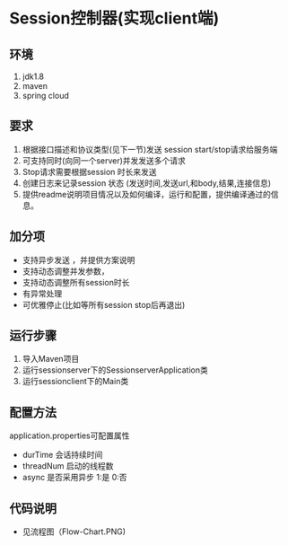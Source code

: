 # Session控制器(实现client端)

## 环境
1. jdk1.8
2. maven
3. spring cloud

## 要求
1. 根据接口描述和协议类型(见下一节)发送 session start/stop请求给服务端
2. 可支持同时(向同一个server)并发发送多个请求
3. Stop请求需要根据session 时长来发送
4. 创建日志来记录session 状态 (发送时间,发送url,和body,结果,连接信息)
5. 提供readme说明项目情况以及如何编译，运行和配置，提供编译通过的信息。

## 加分项
- 支持异步发送 ，并提供方案说明
- 支持动态调整并发参数， 
-  支持动态调整所有session时长
-  有异常处理
-  可优雅停止(比如等所有session stop后再退出)

## 运行步骤

1. 导入Maven项目
2. 运行sessionserver下的SessionserverApplication类
3. 运行sessionclient下的Main类

## 配置方法

application.properties可配置属性
* durTime 会话持续时间
* threadNum 启动的线程数
* async 是否采用异步 1:是 0:否

## 代码说明
* 见流程图（Flow-Chart.PNG)

